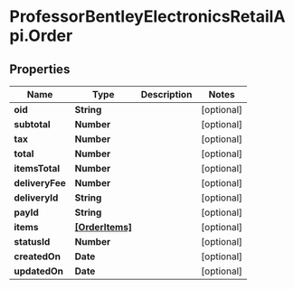 # ProfessorBentleyElectronicsRetailApi.Order

## Properties
Name | Type | Description | Notes
------------ | ------------- | ------------- | -------------
**oid** | **String** |  | [optional] 
**subtotal** | **Number** |  | [optional] 
**tax** | **Number** |  | [optional] 
**total** | **Number** |  | [optional] 
**itemsTotal** | **Number** |  | [optional] 
**deliveryFee** | **Number** |  | [optional] 
**deliveryId** | **String** |  | [optional] 
**payId** | **String** |  | [optional] 
**items** | [**[OrderItems]**](OrderItems.md) |  | [optional] 
**statusId** | **Number** |  | [optional] 
**createdOn** | **Date** |  | [optional] 
**updatedOn** | **Date** |  | [optional] 
